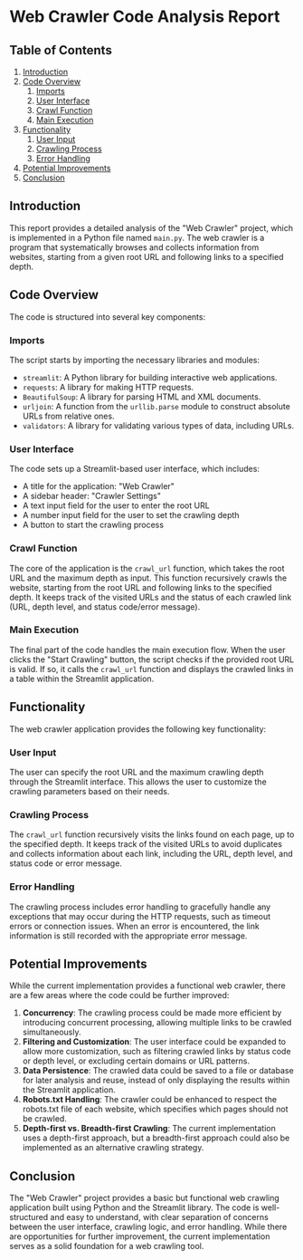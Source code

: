 # Web Crawler Code Analysis Report

## Table of Contents
1. [Introduction](#introduction)
2. [Code Overview](#code-overview)
   1. [Imports](#imports)
   2. [User Interface](#user-interface)
   3. [Crawl Function](#crawl-function)
   4. [Main Execution](#main-execution)
3. [Functionality](#functionality)
   1. [User Input](#user-input)
   2. [Crawling Process](#crawling-process)
   3. [Error Handling](#error-handling)
4. [Potential Improvements](#potential-improvements)
5. [Conclusion](#conclusion)

## Introduction

This report provides a detailed analysis of the "Web Crawler" project, which is implemented in a Python file named `main.py`. The web crawler is a program that systematically browses and collects information from websites, starting from a given root URL and following links to a specified depth.

## Code Overview

The code is structured into several key components:

### Imports

The script starts by importing the necessary libraries and modules:

- `streamlit`: A Python library for building interactive web applications.
- `requests`: A library for making HTTP requests.
- `BeautifulSoup`: A library for parsing HTML and XML documents.
- `urljoin`: A function from the `urllib.parse` module to construct absolute URLs from relative ones.
- `validators`: A library for validating various types of data, including URLs.

### User Interface

The code sets up a Streamlit-based user interface, which includes:

- A title for the application: "Web Crawler"
- A sidebar header: "Crawler Settings"
- A text input field for the user to enter the root URL
- A number input field for the user to set the crawling depth
- A button to start the crawling process

### Crawl Function

The core of the application is the `crawl_url` function, which takes the root URL and the maximum depth as input. This function recursively crawls the website, starting from the root URL and following links to the specified depth. It keeps track of the visited URLs and the status of each crawled link (URL, depth level, and status code/error message).

### Main Execution

The final part of the code handles the main execution flow. When the user clicks the "Start Crawling" button, the script checks if the provided root URL is valid. If so, it calls the `crawl_url` function and displays the crawled links in a table within the Streamlit application.

## Functionality

The web crawler application provides the following key functionality:

### User Input

The user can specify the root URL and the maximum crawling depth through the Streamlit interface. This allows the user to customize the crawling parameters based on their needs.

### Crawling Process

The `crawl_url` function recursively visits the links found on each page, up to the specified depth. It keeps track of the visited URLs to avoid duplicates and collects information about each link, including the URL, depth level, and status code or error message.

### Error Handling

The crawling process includes error handling to gracefully handle any exceptions that may occur during the HTTP requests, such as timeout errors or connection issues. When an error is encountered, the link information is still recorded with the appropriate error message.

## Potential Improvements

While the current implementation provides a functional web crawler, there are a few areas where the code could be further improved:

1. **Concurrency**: The crawling process could be made more efficient by introducing concurrent processing, allowing multiple links to be crawled simultaneously.
2. **Filtering and Customization**: The user interface could be expanded to allow more customization, such as filtering crawled links by status code or depth level, or excluding certain domains or URL patterns.
3. **Data Persistence**: The crawled data could be saved to a file or database for later analysis and reuse, instead of only displaying the results within the Streamlit application.
4. **Robots.txt Handling**: The crawler could be enhanced to respect the robots.txt file of each website, which specifies which pages should not be crawled.
5. **Depth-first vs. Breadth-first Crawling**: The current implementation uses a depth-first approach, but a breadth-first approach could also be implemented as an alternative crawling strategy.

## Conclusion

The "Web Crawler" project provides a basic but functional web crawling application built using Python and the Streamlit library. The code is well-structured and easy to understand, with clear separation of concerns between the user interface, crawling logic, and error handling. While there are opportunities for further improvement, the current implementation serves as a solid foundation for a web crawling tool.

